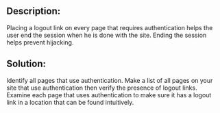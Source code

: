 ## Description:

Placing a logout link on every page that requires authentication helps the user end the
session when he is done with the site. Ending the session helps prevent hijacking.

## Solution:

Identify all pages that use authentication. Make a list of all pages on your site that use
authentication then verify the presence of logout links. Examine each page that uses
authentication to make sure it has a logout link in a location that can be
found intuitively.
